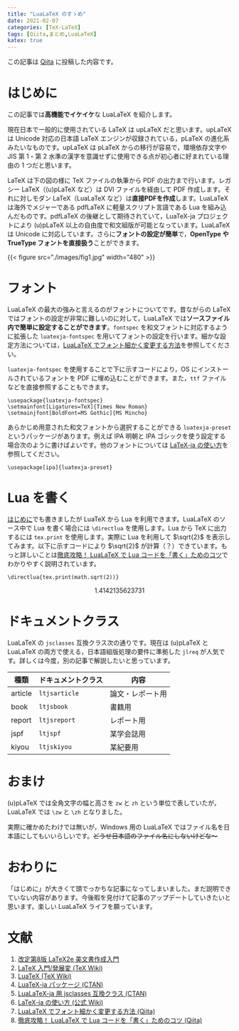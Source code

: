 ```yaml
---
title: "LuaLaTeX のすゝめ"
date: 2021-02-07
categories: [TeX-LaTeX]
tags: [Qiita,まとめ,LuaLaTeX]
katex: true
---
```


この記事は [Qiita](https://qiita.com/Daiji256/items/9afbfa9f822629d3b995) に投稿した内容です。

# はじめに

この記事では**高機能でイケイケ**な LuaLaTeX を紹介します。

現在日本で一般的に使用されている LaTeX は upLaTeX だと思います。upLaTeX は Unicode 対応の日本語 LaTeX エンジンが収録されている，pLaTeX の進化系みたいなものです。upLaTeX は pLaTeX からの移行が容易で，環境依存文字や JIS 第 1・第 2 水準の漢字を意識せずに使用できる点が初心者に好まれている理由の 1 つだと思います。

LaTeX は下の図の様に TeX ファイルの執筆から PDF の出力まで行います。レガシー LaTeX（(u)pLaTeX など）は DVI ファイルを経由して PDF 作成します。それに対しモダン LaTeX（LuaLaTeX など）は**直接PDFを作成**します。LuaLaTeX は海外でメジャーである pdfLaTeX に軽量スクリプト言語である Lua を組み込んだものです。pdfLaTeX の後継として期待されていて，LuaTeX-ja プロジェクトにより (u)pLaTeX 以上の自由度で和文組版が可能となっています。LuaLaTeX は Unicode に対応しています。さらに**フォントの設定が簡単**で，**OpenType や TrueType フォントを直接扱う**ことができます。

{{< figure src="./images/fig1.jpg" width="480" >}}

# フォント

LuaLaTeX の最大の強みと言えるのがフォントについてです。昔ながらの LaTeX ではフォントの設定が非常に難しいのに対して，LuaLaTeX では**ソースファイル内で簡単に設定することができます**。`fontspec` を和文フォントに対応するように拡張した `luatexja-fontspec` を用いてフォントの設定を行います。細かな設定方法については，[LuaLaTeX でフォント細かく変更する方法](https://qiita.com/Daiji256/items/29adc574b15345d8afa2)を参照してください。

`luatexja-fontspec` を使用することで下に示すコードにより，OS にインストールされているフォントを PDF に埋め込むことができます。また，`ttf` ファイルなどを直接参照することもできます。

```TeX
\usepackage{luatexja-fontspec}
\setmainfont[Ligatures=TeX]{Times New Roman}
\setmainjfont[BoldFont=MS Gothic]{MS Mincho}
```

あらかじめ用意された和文フォントから選択することができる `luatexja-preset` というパッケージがあります。例えば IPA 明朝と IPA ゴシックを使う設定する場合次のように書けばよいです。他のフォントについては [LaTeX-ja の使い方](https://ja.osdn.net/projects/luatex-ja/wiki/LuaTeX-ja%E3%81%AE%E4%BD%BF%E3%81%84%E6%96%B9)を参照してください。

```TeX
\usepackage[ipa]{luatexja-preset}
```

# Lua を書く

[はじめに](#はじめに)でも書きましたが LuaTeX から Lua を利用できます。LuaLaTeX のソース中で Lua を書く場合には `\directlua` を使用します。Lua から TeX に出力するには `tex.print` を使用します。実際に Lua を利用して $\sqrt{2}$ を表示してみます。以下に示すコードにより $\sqrt{2}$ が計算（？）できています。もっと詳しいことは[徹底攻略！ LuaLaTeX で Lua コードを「書く」ためのコツ](https://qiita.com/zr_tex8r/items/af2905bc93ac2c936a67)でわかりやすく説明されています。

```TeX
\directlua{tex.print(math.sqrt(2))}
```
$$
1.4142135623731
$$

# ドキュメントクラス

LuaLaTeX の `jsclasses` 互換クラス次の通りです。現在は (u)pLaTeX と LuaLaTeX の両方で使える，日本語組版処理の要件に準拠した `jlreq` が人気です。詳しくは今度，別の記事で解説したいと思っています。

|種類   |ドキュメントクラス|内容            |
|-------|------------------|----------------|
|article|`ltjsarticle`     |論文・レポート用|
|book   |`ltjsbook`        |書籍用          |
|report |`ltjsreport`      |レポート用      |
|jspf   |`ltjspf`          |某学会誌用      |
|kiyou  |`ltjskiyou`       |某紀要用        |

# おまけ

(u)pLaTeX では全角文字の幅と高さを `zw` と `zh` という単位で表していたが，LuaLaTeX では `\zw` と `\zh` となりました。

実際に確かめたわけでは無いが，Windows 用の LuaLaTeX ではファイル名を日本語にしてもいいらしいです。~~どうせ日本語のファイル名にしないけどな～~~

# おわりに

「はじめに」が大きくて頭でっかちな記事になってしまいました。まだ説明できていない内容があります。今後暇を見付けて記事のアップデートしていきたいと思います。楽しい LuaLaTeX ライフを願っています。

# 文献

1. [改定第8版 LaTeX2e 美文書作成入門](https://www.amazon.co.jp/dp/B08MZ98Z1Q/)
1. [LaTeX 入門/発展変 (TeX Wiki)](https://texwiki.texjp.org/LaTeX%E5%85%A5%E9%96%80%2F%E7%99%BA%E5%B1%95%E7%B7%A8)
1. [LuaTeX (TeX Wiki)](https://texwiki.texjp.org/LuaTeX)
1. [LuaTeX-ja パッケージ (CTAN)](http://ftp.jaist.ac.jp/pub/CTAN/macros/luatex/generic/luatexja/doc/luatexja-ja.pdf)
1. [LuaLaTeX-ja 用 jsclasses 互換クラス (CTAN)](http://ftp.jaist.ac.jp/pub/CTAN/macros/luatex/generic/luatexja/doc/ltjsclasses.pdf)
1. [LaTeX-ja の使い方 (公式 Wiki)](https://ja.osdn.net/projects/luatex-ja/wiki/LuaTeX-ja%E3%81%AE%E4%BD%BF%E3%81%84%E6%96%B9)
1. [LuaLaTeX でフォント細かく変更する方法 (Qiita)](https://qiita.com/Daiji256/items/29adc574b15345d8afa2)
1. [徹底攻略！ LuaLaTeX で Lua コードを「書く」ためのコツ (Qiita)](https://qiita.com/zr_tex8r/items/af2905bc93ac2c936a67)
